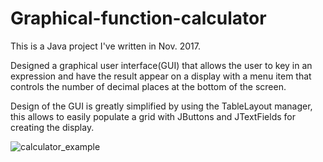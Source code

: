 # Graphical-function-calculator
This is a Java project I've written in Nov. 2017.

Designed a graphical user interface(GUI) that allows the user to key in an expression and have the result appear on a display with a menu item that controls the number of decimal places at the bottom of the screen.

Design of the GUI is greatly simplified by using the TableLayout manager, this allows to easily populate a grid with JButtons and JTextFields for creating the display.

![calculator_example](https://user-images.githubusercontent.com/31902939/48018347-9cb19980-e0fe-11e8-9cc1-058059d306c1.jpg)
